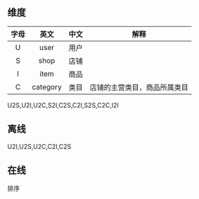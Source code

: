 

## 维度
| 字母    | 英文    |  中文  |  解释 |
| :----:  |  :---:  | :----: |  :--: |
| U | user | 用户 | |
| S | shop | 店铺 | |
| I | item | 商品 | |
| C | category | 类目 | 店铺的主营类目，商品所属类目 | 

U2S,U2I,U2C,S2I,C2S,C2I,S2S,C2C,I2I

## 离线
U2I,U2S,U2C,C2I,C2S


## 在线
排序

